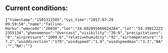 ## Current conditions: 
 ``` {"timestamp":"1501311585","sys_time":"2017-07-29 09:59:58","name":"Tallinn-Harku","wmocode":"26038","lon":"24.602891666624284","lat":"59.398122222355134","phenomenon":"Overcast","visibility":"20.0","precipitations":"0","airpressure":"1009.6","relativehumidity":"92","airtemperature":"17.2","winddirection":"179","windspeed":"1.9","windspeedmax":"3.3","NA":"","NA":""} ```
